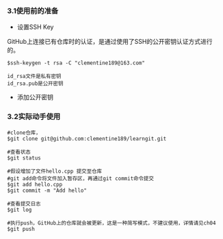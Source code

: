 ### 3.1使用前的准备

- 设置SSH Key

GitHub上连接已有仓库时的认证，是通过使用了SSH的公开密钥认证方式进行的。

```
$ssh-keygen -t rsa -C "clementine189@163.com"

id_rsa文件是私有密钥
id_rsa.pub是公开密钥
```

- 添加公开密钥

### 3.2实际动手使用

```
#clone仓库，
$git clone git@github.com:clementine189/learngit.git

#查看状态
$git status

#假设增加了文件hello.cpp 提交至仓库
#git add命令将文件加入暂存区，再通过git commit命令提交
$git add hello.cpp
$git commit -m "Add hello"

#查看提交日志
$git log

#执行push，GitHub上的仓库就会被更新，这是一种简写模式，不建议使用，详情请见ch04
$git push
```

